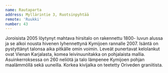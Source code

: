 ```yaml
---
name: Rautaparta
address: Myllärintie 3, Ruotsinpyhtää
remote: 'Ruukki'
number: 43
---
```

Joroisista 2005 löytynyt mahtava hirsitalo on rakennettu 1800- luvun alussa ja se alkoi nousta hivenen lyhennettynä Kymijoen rannalle 2007. Isäntä on pystyttänyt talonsa aika pitkälle omin voimin. Leveät punertavat kelolankut ovat Vienan Karjalasta, komea leivinuunitakka on pohjalaista mallia. Asuinkerroksessa on 260 neliötä ja talo lämpenee Kymijoen pohjan maalämmöllä sekä uuneilla. Korkea kivijalka on teetetty Oriveden graniitista.

